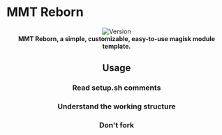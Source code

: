 # MMT Reborn

<div align="center">
  <!-- Version -->
    <img src="https://img.shields.io/badge/Version-v1.3-orange.svg?longCache=true&style=popout-square"
      alt="Version" />

<div align="center">
  <strong>MMT Reborn, a simple, customizable, easy-to-use magisk module template.
</div>

## Usage
### Read setup.sh comments
### Understand the working structure
### Don't fork
